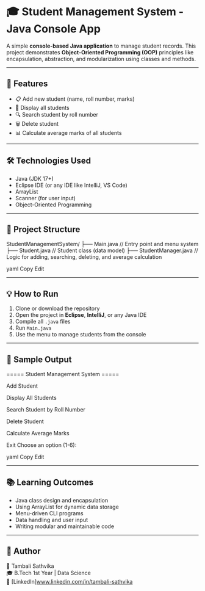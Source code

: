 # 🎓 Student Management System - Java Console App

A simple **console-based Java application** to manage student records. This project demonstrates **Object-Oriented Programming (OOP)** principles like encapsulation, abstraction, and modularization using classes and methods.

---

## 🚀 Features

- 📋 Add new student (name, roll number, marks)
- 👀 Display all students
- 🔍 Search student by roll number
- 🗑️ Delete student
- 📊 Calculate average marks of all students

---

## 🛠️ Technologies Used

- Java (JDK 17+)
- Eclipse IDE (or any IDE like IntelliJ, VS Code)
- ArrayList
- Scanner (for user input)
- Object-Oriented Programming

---

## 📂 Project Structure

StudentManagementSystem/
├── Main.java // Entry point and menu system
├── Student.java // Student class (data model)
├── StudentManager.java // Logic for adding, searching, deleting, and average calculation

yaml
Copy
Edit

---

## 💡 How to Run

1. Clone or download the repository
2. Open the project in **Eclipse**, **IntelliJ**, or any Java IDE
3. Compile all `.java` files
4. Run `Main.java`
5. Use the menu to manage students from the console

---

## 📸 Sample Output

===== Student Management System =====

Add Student

Display All Students

Search Student by Roll Number

Delete Student

Calculate Average Marks

Exit
Choose an option (1-6):

yaml
Copy
Edit

---

## 📚 Learning Outcomes

- Java class design and encapsulation
- Using ArrayList for dynamic data storage
- Menu-driven CLI programs
- Data handling and user input
- Writing modular and maintainable code

---

## 📌 Author

👤 Tambali Sathvika  
🎓 B.Tech 1st Year | Data Science  
🔗 [LinkedIn]www.linkedin.com/in/tambali-sathvika

